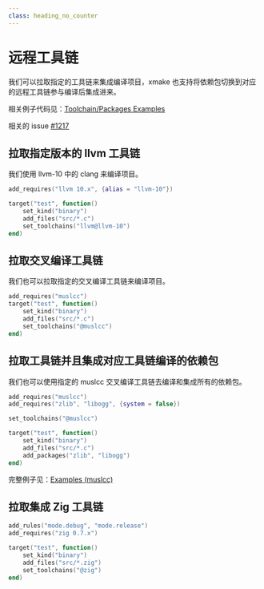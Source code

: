 ```yaml
---
class: heading_no_counter
---
```


# 远程工具链

我们可以拉取指定的工具链来集成编译项目，xmake 也支持将依赖包切换到对应的远程工具链参与编译后集成进来。

相关例子代码见：[Toolchain/Packages Examples](https://github.com/xmake-io/xmake/tree/master/tests/projects/package)

相关的 issue [#1217](https://github.com/xmake-io/xmake/issues/1217)

## 拉取指定版本的 llvm 工具链

我们使用 llvm-10 中的 clang 来编译项目。

```lua
add_requires("llvm 10.x", {alias = "llvm-10"})

target("test", function()
    set_kind("binary")
    add_files("src/*.c")
    set_toolchains("llvm@llvm-10")
end)
```

## 拉取交叉编译工具链

我们也可以拉取指定的交叉编译工具链来编译项目。

```lua
add_requires("muslcc")
target("test", function()
    set_kind("binary")
    add_files("src/*.c")
    set_toolchains("@muslcc")
end)
```

## 拉取工具链并且集成对应工具链编译的依赖包

我们也可以使用指定的 muslcc 交叉编译工具链去编译和集成所有的依赖包。

```lua
add_requires("muslcc")
add_requires("zlib", "libogg", {system = false})

set_toolchains("@muslcc")

target("test", function()
    set_kind("binary")
    add_files("src/*.c")
    add_packages("zlib", "libogg")
end)
```

完整例子见：[Examples (muslcc)](https://github.com/xmake-io/xmake/blob/master/tests/projects/package/toolchain_muslcc/xmake.lua)

## 拉取集成 Zig 工具链

```lua
add_rules("mode.debug", "mode.release")
add_requires("zig 0.7.x")

target("test", function()
    set_kind("binary")
    add_files("src/*.zig")
    set_toolchains("@zig")
end)
```
